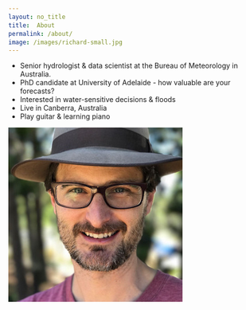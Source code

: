 ```yaml
---
layout: no_title
title:  About
permalink: /about/
image: /images/richard-small.jpg
---
```


- Senior hydrologist & data scientist at the Bureau of Meteorology in Australia. 
- PhD candidate at University of Adelaide - how valuable are your forecasts? 
- Interested in water-sensitive decisions & floods
- Live in Canberra, Australia
- Play guitar & learning piano

![Richard](/images/richard-medium.jpg)
